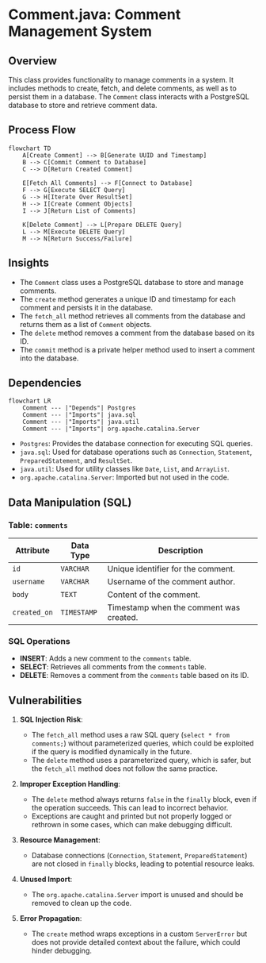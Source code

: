 # Comment.java: Comment Management System

## Overview

This class provides functionality to manage comments in a system. It includes methods to create, fetch, and delete comments, as well as to persist them in a database. The `Comment` class interacts with a PostgreSQL database to store and retrieve comment data.

## Process Flow

```mermaid
flowchart TD
    A[Create Comment] --> B[Generate UUID and Timestamp]
    B --> C[Commit Comment to Database]
    C --> D[Return Created Comment]

    E[Fetch All Comments] --> F[Connect to Database]
    F --> G[Execute SELECT Query]
    G --> H[Iterate Over ResultSet]
    H --> I[Create Comment Objects]
    I --> J[Return List of Comments]

    K[Delete Comment] --> L[Prepare DELETE Query]
    L --> M[Execute DELETE Query]
    M --> N[Return Success/Failure]
```

## Insights

- The `Comment` class uses a PostgreSQL database to store and manage comments.
- The `create` method generates a unique ID and timestamp for each comment and persists it in the database.
- The `fetch_all` method retrieves all comments from the database and returns them as a list of `Comment` objects.
- The `delete` method removes a comment from the database based on its ID.
- The `commit` method is a private helper method used to insert a comment into the database.

## Dependencies

```mermaid
flowchart LR
    Comment --- |"Depends"| Postgres
    Comment --- |"Imports"| java.sql
    Comment --- |"Imports"| java.util
    Comment --- |"Imports"| org.apache.catalina.Server
```

- `Postgres`: Provides the database connection for executing SQL queries.
- `java.sql`: Used for database operations such as `Connection`, `Statement`, `PreparedStatement`, and `ResultSet`.
- `java.util`: Used for utility classes like `Date`, `List`, and `ArrayList`.
- `org.apache.catalina.Server`: Imported but not used in the code.

## Data Manipulation (SQL)

### Table: `comments`

| Attribute    | Data Type   | Description                          |
|--------------|-------------|--------------------------------------|
| `id`         | `VARCHAR`   | Unique identifier for the comment.  |
| `username`   | `VARCHAR`   | Username of the comment author.     |
| `body`       | `TEXT`      | Content of the comment.             |
| `created_on` | `TIMESTAMP` | Timestamp when the comment was created. |

### SQL Operations

- **INSERT**: Adds a new comment to the `comments` table.
- **SELECT**: Retrieves all comments from the `comments` table.
- **DELETE**: Removes a comment from the `comments` table based on its ID.

## Vulnerabilities

1. **SQL Injection Risk**:
   - The `fetch_all` method uses a raw SQL query (`select * from comments;`) without parameterized queries, which could be exploited if the query is modified dynamically in the future.
   - The `delete` method uses a parameterized query, which is safer, but the `fetch_all` method does not follow the same practice.

2. **Improper Exception Handling**:
   - The `delete` method always returns `false` in the `finally` block, even if the operation succeeds. This can lead to incorrect behavior.
   - Exceptions are caught and printed but not properly logged or rethrown in some cases, which can make debugging difficult.

3. **Resource Management**:
   - Database connections (`Connection`, `Statement`, `PreparedStatement`) are not closed in `finally` blocks, leading to potential resource leaks.

4. **Unused Import**:
   - The `org.apache.catalina.Server` import is unused and should be removed to clean up the code.

5. **Error Propagation**:
   - The `create` method wraps exceptions in a custom `ServerError` but does not provide detailed context about the failure, which could hinder debugging.

